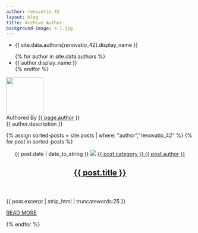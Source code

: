 ```yaml
---
author: renovatio_42
layout: blog
title: Archive Author
background-image: s-1.jpg
---
```


<div class="clearfix"></div>

<ul>
	<li>
		{{ site.data.authors[renovatio_42].display_name }}
	</li>
</ul>

<ul>
    {% for author in site.data.authors %}
    <li>
        {{ author.display_name }}
    </li>
    {% endfor %}
</ul>

<!--author box-->
<div class="author-box"> <img alt="" src="{{ site.baseurl }}/img/team/{{ author.avatar }}"  class="avatar " height="100" width="100">
	<div class="author-box-title"> Authored By <a href="{{ site.baseurl }}/author/{{ page.author }}/" rel="author">{{ page.author }}</a> </div>
	<div class="author-description"> {{ author.description }} </div>
	<div class="author_social"> </div>
</div>
<!--/author box-->



<div class="clearfix"></div>

{% assign sorted-posts = site.posts | where: "author","renovatio_42" %}
{% for post in sorted-posts %}

<!--article-->
<article class="col-md-12 wow fadeInUp">
  <header class="entry-header"> <span class="date-article"><i class="fas fa-calendar-alt"></i> {{ post.date | date_to_string }}</span> <a href="{{post.url}}"><img src="/img/post/{{ post.image }}" class="img-responsive"></a> <span class="byline"><span class="author vcard"><a href="{{ site.baseurl }}/category/{{ post.category }}/"><i class="fas fa-folder-open"></i> {{ post.category }}</a><a href="#"><i class="fas fa-user"></i> {{ post.author }}</a> </span></span> <a href="{{post.url}}">
    <h2>{{ post.title }}</h2>
    </a></header>
  <p>{{ post.excerpt | strip_html | truncatewords:25 }}</p>
  <a class="btn  readmore-btn" href="{{post.url}}">READ MORE</a>
</article>
<!--/article-->

{% endfor %}
